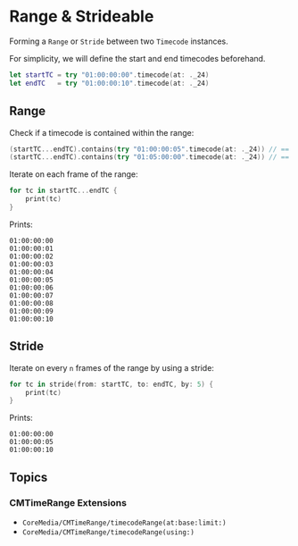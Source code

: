 # Range & Strideable

Forming a `Range` or `Stride` between two ``Timecode`` instances.

For simplicity, we will define the start and end timecodes beforehand.

```swift
let startTC = try "01:00:00:00".timecode(at: ._24)
let endTC   = try "01:00:00:10".timecode(at: ._24)
```

## Range

Check if a timecode is contained within the range:

```swift
(startTC...endTC).contains(try "01:00:00:05".timecode(at: ._24)) // == true
(startTC...endTC).contains(try "01:05:00:00".timecode(at: ._24)) // == false
```

Iterate on each frame of the range:

```swift
for tc in startTC...endTC {
    print(tc)
}
```

Prints:

```
01:00:00:00
01:00:00:01
01:00:00:02
01:00:00:03
01:00:00:04
01:00:00:05
01:00:00:06
01:00:00:07
01:00:00:08
01:00:00:09
01:00:00:10
```

## Stride

Iterate on every `n` frames of the range by using a stride:

```swift
for tc in stride(from: startTC, to: endTC, by: 5) {
    print(tc)
}
```

Prints:

```
01:00:00:00
01:00:00:05
01:00:00:10
```

## Topics

### CMTimeRange Extensions

- ``CoreMedia/CMTimeRange/timecodeRange(at:base:limit:)``
- ``CoreMedia/CMTimeRange/timecodeRange(using:)``
